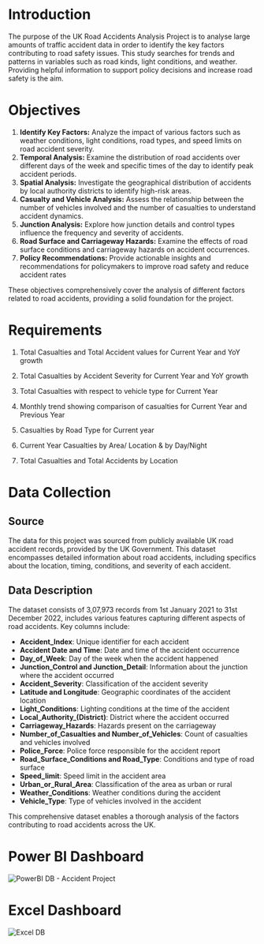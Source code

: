 # Introduction
The purpose of the UK Road Accidents Analysis Project is to analyse large amounts of traffic accident data in order to identify the key factors contributing to road safety issues. This study searches for trends and patterns in variables such as road kinds, light conditions, and weather. Providing helpful information to support policy decisions and increase road safety is the aim.
# Objectives
1. **Identify Key Factors:** Analyze the impact of various factors such as weather conditions, light conditions, road types, and speed limits on road accident severity.
2. **Temporal Analysis:** Examine the distribution of road accidents over different days of the week and specific times of the day to identify peak accident periods.
3. **Spatial Analysis:** Investigate the geographical distribution of accidents by local authority districts to identify high-risk areas.
4. **Casualty and Vehicle Analysis:** Assess the relationship between the number of vehicles involved and the number of casualties to understand accident dynamics.
5. **Junction Analysis:** Explore how junction details and control types influence the frequency and severity of accidents.
6. **Road Surface and Carriageway Hazards:** Examine the effects of road surface conditions and carriageway hazards on accident occurrences.
7. **Policy Recommendations:** Provide actionable insights and recommendations for policymakers to improve road safety and reduce accident rates

These objectives comprehensively cover the analysis of different factors related to road accidents, providing a solid foundation for the project.
# Requirements
1.	Total Casualties and Total Accident values for Current Year and YoY growth

2.	Total Casualties by Accident Severity for Current Year and YoY growth

3.	Total Casualties with respect to vehicle type for Current Year

4.	Monthly trend showing comparison of casualties for Current Year and Previous Year

5.	Casualties by Road Type for Current year

6.	Current Year Casualties by Area/ Location & by Day/Night

7.	Total Casualties and Total Accidents by Location
# Data Collection

## Source

The data for this project was sourced from publicly available UK road accident records, provided by the UK Government. This dataset encompasses detailed information about road accidents, including specifics about the location, timing, conditions, and severity of each accident.

## Data Description

The dataset consists of 3,07,973 records from 1st January 2021 to 31st December 2022, includes various features capturing different aspects of road accidents. Key columns include:
- **Accident_Index**: Unique identifier for each accident
- **Accident Date and Time**: Date and time of the accident occurrence
- **Day_of_Week**: Day of the week when the accident happened
- **Junction_Control and Junction_Detail**: Information about the junction where the accident occurred
- **Accident_Severity**: Classification of the accident severity
- **Latitude and Longitude**: Geographic coordinates of the accident location
- **Light_Conditions**: Lighting conditions at the time of the accident
- **Local_Authority_(District)**: District where the accident occurred
- **Carriageway_Hazards**: Hazards present on the carriageway
- **Number_of_Casualties and Number_of_Vehicles**: Count of casualties and vehicles involved
- **Police_Force**: Police force responsible for the accident report
- **Road_Surface_Conditions and Road_Type**: Conditions and type of road surface
- **Speed_limit**: Speed limit in the accident area
- **Urban_or_Rural_Area**: Classification of the area as urban or rural
- **Weather_Conditions**: Weather conditions during the accident
- **Vehicle_Type**: Type of vehicles involved in the accident

This comprehensive dataset enables a thorough analysis of the factors contributing to road accidents across the UK.


# Power BI Dashboard
![PowerBI DB - Accident Project](https://github.com/akshaysangave/UK-Road-Accidents-Analysis/assets/156088551/a20e3ddd-1be9-4989-bd56-e4c93d47a37f)
# Excel Dashboard
![Excel DB](https://github.com/akshaysangave/UK-Road-Accidents-Analysis/assets/156088551/c89fd9af-a024-41e1-935b-2260afd58b5b)
